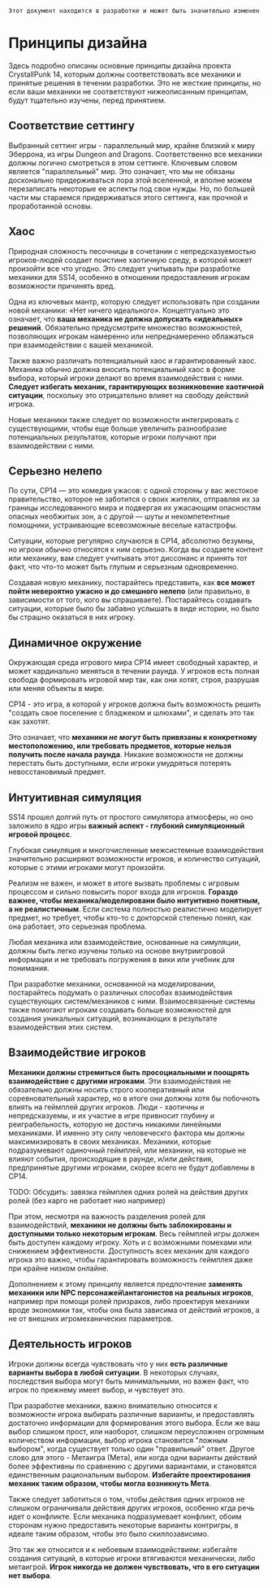 ```admonish warning "Attention: WIP!"
Этот документ находится в разработке и может быть значительно изменен
```

# Принципы дизайна
Здесь подробно описаны основные принципы дизайна проекта CrystallPunk 14, которым должны соответствовать все механики и принятые решения в течении разработки.
Это не жесткие принципы, но если ваши механики не соответствуют нижеописанным принципам, будут тщательно изучены, перед принятием.

## Соответствие сеттингу

Выбранный сеттинг игры - параллельный мир, крайне близкий к миру Эберрона, из игры Dungeon and Dragons. Соответственно все механики должны логично смотреться в этом сеттинге. Ключевым словом является "параллельный" мир. Это означает, что мы не обязаны досконально придерживаться лора этой вселенной, и вполне можем перезаписать некоторые ее аспекты под свои нужды. Но, по большей части мы стараемся придерживаться этого сеттинга, как прочной и проработанной основы.

## Хаос

Природная сложность песочницы в сочетании с непредсказуемостью игроков-людей создает поистине хаотичную среду, в которой может произойти все что угодно. Это следует учитывать при разработке механики для SS14, особенно в отношении предоставления игрокам возможности причинять вред.

Одна из ключевых мантр, которую следует использовать при создании новой механики: «Нет ничего идеального». Концептуально это означает, что **ваша механика не должна допускать «идеальных» решений**. Обязательно предусмотрите множество возможностей, позволяющих игрокам намеренно или непреднамеренно облажаться при взаимодействии с вашей механикой.

Также важно различать потенциальный хаос и гарантированный хаос. Механика обычно должна вносить потенциальный хаос в форме выбора, который игроки делают во время взаимодействия с ними. **Следует избегать механик, гарантирующих возникновение хаотичной ситуации**, поскольку это отрицательно влияет на свободу действий игрока.

Новые механики также следует по возможности интегрировать с существующими, чтобы еще больше увеличить разнообразие потенциальных результатов, которые игроки получают при взаимодействии с ними.

## Серьезно нелепо

По сути, CP14 — это комедия ужасов: с одной стороны у вас жестокое правительство, которое не заботится о своих жителях, отправляя их за границы исследованного мира и подвергая их ужасающим опасностям опасных необжитых зон, а с другой — шуты и некомпетентные помощники, устраивающие всевозможные веселые катастрофы.

Ситуации, которые регулярно случаются в CP14, абсолютно безумны, но игроки обычно относятся к ним серьезно. Когда вы создаете контент или механику, вам следует учитывать этот диссонанс и принять тот факт, что что-то может быть глупым и серьезным одновременно.

Создавая новую механику, постарайтесь представить, как **все может пойти невероятно ужасно и до смешного нелепо** (или правильно, в зависимости от того, кого вы спрашиваете). Постарайтесь создавать ситуации, которые было бы забавно услышать в виде истории, но было бы страшно оказаться в них игроку.

## Динамичное окружение

Окружающая среда игрового мира CP14 имеет свободный характер, и может кардинально меняться в течении раунда. У игроков есть полная свобода формировать игровой мир так, как они хотят, строя, разрушая или меняя объекты в мире.

CP14 - это игра, в которой у игроков должна быть возможность решить "создать свое поселение с блэджеком и шлюхами", и сделать это так как захотят.

Это означает, что **механики *не могут* быть привязаны к конкретному местоположению, или требовать предметов, которые нельзя получить после начала раунда**. Никакие возможности не должны перестать быть доступными, если игроки умудряться потерять невосстановимый предмет.

## Интуитивная симуляция

SS14 прошел долгий путь от простого симулятора атмосферы, но оно заложило в ядро игры **важный аспект - глубокий симуляционный игровой процесс**.

Глубокая симуляция и многочисленные межсистемные взаимодействия значительно расширяют возможности игроков, и количество ситуаций, которые с этими игроками могут произойти.

Реализм не важен, и может в итоге вызвать проблемы с игровым процессом и сильно повысить порог входа для игроков. **Гораздо важнее, чтобы механика/моделировани было интуитивно понятным, а не реалистичным**. Если система полностью реалистично моделирует предмет, но требует, чтобы кто-то с докторской степенью понял, как она работает, это серьезная проблема.

Любая механика или взаимодействие, основанные на симуляции, должны быть легко изучены только на основе внутриигровой информации и не требовать погружения в вики или учебник для понимания.

При разработке механики, основанной на моделировании, постарайтесь подумать о различных способах взаимодействия существующих систем/механиков с ними. Взаимосвязанные системы также помогают игрокам создавать больше возможностей для создания уникальных ситуаций, возникающих в результате взаимодействия этих систем.

## Взаимодействие игроков

**Механики должны стремиться быть просоциальными и поощрять взаимодействие с другими игроками**. Эти взаимодействия не обязательно должны носить строго кооперативный или соревновательный характер, но в итоге они должны хотя бы побочноть влиять на геймплей других игроков.
Люди - хаотичны и непредсказуемы, и их участие в игре привносит глубину и реиграбельность, которую не достичь никакими линейными механиками.
И именно эту силу человеческго фактора мы должны максимизировать в своих механиках. Механики, которые подразумевают одиночный геймплей, или механики, на которые не влияют события, происходящие в раунде, и/или действия, предпринятые другими игроками, скорее всего не будут добавлены в CP14.

TODO: Обсудить: завязка геймплея одних ролей на действия других ролей (без карго не работает нио например)

При этом, несмотря на важность разделения ролей для взаимодействий, **механики не должны быть заблокированы и доступными только некоторым игрокам**. Весь геймплей игры должен быть доступен каждому игроку. Хоть и с возможными помехами или снижением эффективности. Доступность всех механик для каждого игрока это важно, чтобы гарантировать возможность геймплея даже при крайне низком онлайне.

Дополнением к этому принципу является предпочтение **заменять механики или NPC персонажей\антагонистов на реальных игроков**, например при помощи ролей призраков, либо проектируя механики вроде экономики так, чтобы она была зависима от действий игроков, а не от внешних игромеханических параметров.

## Деятельность игроков

Игроки должны всегда чувствовать что у них **есть различные варианты выбора в любой ситуации**. В некоторых случаях, последствия выбора могут быть минимальными, но важен факт, что игрок по прежнему имеет выбор, и чувствует это.

При разработке механики, важно внимательно относится к возможности игрока выбирать различные варианты, и предоставлять достаточно информации для формирования этого выбора. Если же ваш выбор слишком прост, или наоборот, слишком переусложнен огромным количеством информации, выбор игрока становится "ложным выбором", когда существует только один "правильный" ответ.
Другое слово для этого - Метаигра (Мета), или когда одни варианты действий более эффективны по сравнению с другими вариантами, и становятся единственным рациональным выбором. **Избегайте проектирования механик таким образом, чтобы могла возникнуть Мета**.

Также следует заботиться о том, чтобы действия одних игроков не слишком ограничивали действия других игроков, особенно кгда речь идет о конфликте. Если механика подразумевает конфликт, обоим сторонам нужно предоставить некоторые варианты контригры, в идеале таким образом, чтобы это было скиллозависимо.

Это так же относится и к небоевым взаимодействиям: избегайте создания ситуаций, в которые игроки втягиваются механически, либо метаигрой. **Игрок никогда не должен чувствовать, что в его ситуации нет выбора**.
